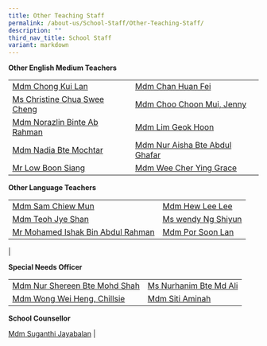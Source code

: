 ```yaml
---
title: Other Teaching Staff
permalink: /about-us/School-Staff/Other-Teaching-Staff/
description: ""
third_nav_title: School Staff
variant: markdown
---
```

**Other English Medium Teachers**



|  |  | 
| -------- | -------- |
| [Mdm Chong Kui Lan](mailto:chong_kui_lan@moe.edu.sg)|[Mdm Chan Huan Fei](mailto:chan_huan_fei@moe.edu.sg)
|[Ms Christine Chua Swee Cheng](mailto:christine_chua_swee_cheng@moe.edu.sg)|[Mdm Choo Choon Mui, Jenny](mailto:choo_choon_mui@moe.edu.sg)
|[Mdm Norazlin Binte Ab Rahman](mailto:norazlin_ab_rahman@moe.edu.sg)  |[Mdm Lim Geok Hoon](mailto:lim_geok_hoonn@moe.edu.sg)
|[Mdm Nadia  Bte Mochtar](mailto:nadia_mochtar@moe.edu.sg) | [Mdm Nur Aisha Bte Abdul Ghafar](mailto:nur_aisha_abdul_ghafar@moe.edu.sg)| 
[Mr Low Boon Siang](mailto:low_boon_siang@moe.edu.sg)| [Mdm Wee Cher Ying Grace](mailto:grace_wee_cher_ying@moe.edu.sg)

**Other Language Teachers**

|  |  | 
| -------- | -------- |
|[Mdm Sam Chiew Mun](mailto:sam_chiew_mun@moe.edu.sg)|[Mdm Hew Lee Lee](mailto:hew_lee_lee@moe.edu.sg)
| [Mdm Teoh Jye Shan](mailto:teoh_jye_shan@moe.edu.sg)| [Ms wendy Ng Shiyun](mailto:wendy_ng_shiyun_a@moe.edu.sg)
|[Mr Mohamed Ishak Bin Abdul Rahman](mailto:mohd_ishak_abdul_rahman@moe.edu.sg)|[Mdm Por Soon Lan](mailto:por_soon_lan@moe.edu.sg)
| 


**Special Needs Officer**

|  |  | 
| -------- | -------- |
|[Mdm Nur Shereen Bte Mohd Shah](mailto:nur_shereen_mohamed_shah@moe.edu.sg)|[Ms Nurhanim Bte Md Ali](mailto:nurhanim_mohd_ali@moe.edu.sg)
|[Mdm Wong Wei Heng, Chillsie](mailto:wong_wei_heng_chillsie@moe.edu.sg)|[Mdm Siti Aminah](mailto:siti_aminah_mahfud@moe.edu.sg)

**School Counsellor**

[Mdm Suganthi Jayabalan](mailto:suganthi_jayabalan@moe.edu.sg) |